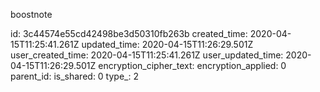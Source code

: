 boostnote

id: 3c44574e55cd42498be3d50310fb263b
created_time: 2020-04-15T11:25:41.261Z
updated_time: 2020-04-15T11:26:29.501Z
user_created_time: 2020-04-15T11:25:41.261Z
user_updated_time: 2020-04-15T11:26:29.501Z
encryption_cipher_text: 
encryption_applied: 0
parent_id: 
is_shared: 0
type_: 2
